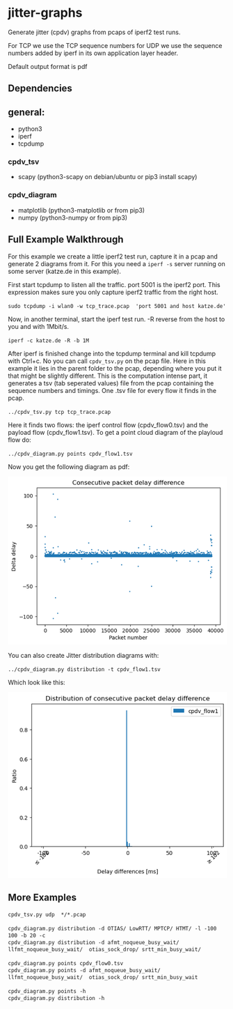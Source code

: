 # jitter-graphs
Generate jitter (cpdv) graphs from pcaps of iperf2 test runs.

For TCP we use the TCP sequence numbers for UDP we use the sequence numbers added by iperf
in its own application layer header.

Default output format is pdf


## Dependencies

## general:

 - python3
 - iperf
 - tcpdump

### cpdv_tsv

 - scapy (python3-scapy on debian/ubuntu or pip3 install scapy)

### cpdv_diagram 

- matplotlib (python3-matplotlib or from pip3)
- numpy (python3-numpy or from pip3)


## Full Example Walkthrough

For this example we create a little iperf2 test run, capture it in a pcap and generate 2 diagrams from it. 
For this you need a `iperf -s` server running on some server (katze.de in this example).

First start tcpdump to listen all the traffic. port 5001 is the iperf2 port. This expression makes sure you only
capture iperf2 traffic from the right host.

`sudo tcpdump -i wlan0 -w tcp_trace.pcap  'port 5001 and host katze.de'`

Now, in another terminal, start the iperf test run. -R reverse from the host to you and with 1Mbit/s.

`iperf -c katze.de -R -b 1M `

After iperf is finished change into the tcpdump terminal and kill tcpdump with Ctrl+c. No you can call `cpdv_tsv.py` on the pcap file.
Here in this example it lies in the parent folder to the pcap, depending where you put it that might be slightly different. This is the computation intense
part, it generates a tsv (tab seperated values) file from the pcap containing the sequence numbers and timings. One .tsv file for every flow it finds 
in the pcap.

`../cpdv_tsv.py tcp tcp_trace.pcap` 

Here it finds two flows: the iperf control flow (cpdv_flow0.tsv) and the payload flow (cpdv_flow1.tsv). 
To get a point cloud diagram of the playloud flow do: 

`../cpdv_diagram.py points cpdv_flow1.tsv`

Now you get the following diagram as pdf:

![A jitter diagram](./example/cpdv_flow1.png)

You can also create Jitter distribution diagrams with: 

`../cpdv_diagram.py distribution -t cpdv_flow1.tsv` 

Which look like this: 

![A jitter distribution diagram](./example/cpdv_dist.png)


## More Examples 
```
cpdv_tsv.py udp  */*.pcap

cpdv_diagram.py distribution -d OTIAS/ LowRTT/ MPTCP/ HTMT/ -l -100 100 -b 20 -c
cpdv_diagram.py distribution -d afmt_noqueue_busy_wait/ llfmt_noqueue_busy_wait/  otias_sock_drop/ srtt_min_busy_wait/

cpdv_diagram.py points cpdv_flow0.tsv
cpdv_diagram.py points -d afmt_noqueue_busy_wait/ llfmt_noqueue_busy_wait/  otias_sock_drop/ srtt_min_busy_wait

cpdv_diagram.py points -h
cpdv_diagram.py distribution -h
```

